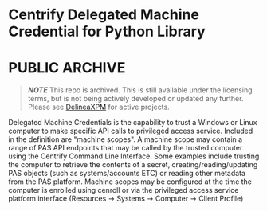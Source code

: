 # Centrify Delegated Machine Credential for Python Library

# PUBLIC ARCHIVE

> ***NOTE***
> This repo is archived.
> This is still available under the licensing terms, but is not being actively developed or updated any further. Please see [DelineaXPM](https://github.com/DelineaXPM) for active projects.

Delegated Machine Credentials is the capability to trust a Windows or Linux computer to make specific API calls to privileged access service. Included in the definition are "machine scopes".  A machine scope may contain a range of PAS API endpoints that may be called by the trusted computer using the Centrify Command Line Interface. Some examples include trusting the computer to retrieve the contents of a secret, creating/reading/updating PAS objects (such as systems/accounts ETC) or reading other metadata from the PAS platform. Machine scopes may be configured at the time the computer is enrolled using cenroll or via the privileged access service platform interface (Resources → Systems → Computer → Client Profile)
